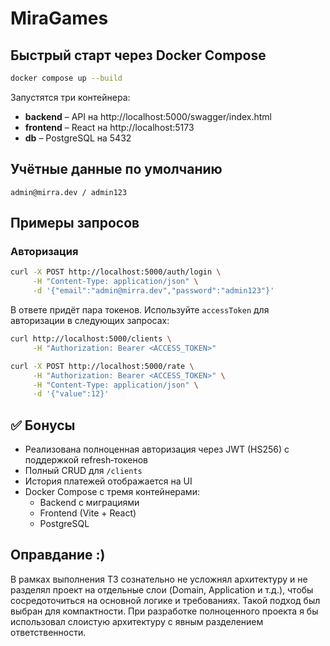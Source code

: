 # MiraGames

## Быстрый старт через Docker Compose

```bash
docker compose up --build
```

Запустятся три контейнера:

- **backend** – API на http://localhost:5000/swagger/index.html
- **frontend** – React на http://localhost:5173
- **db** – PostgreSQL на 5432

## Учётные данные по умолчанию

```
admin@mirra.dev / admin123
```

## Примеры запросов

### Авторизация

```bash
curl -X POST http://localhost:5000/auth/login \
     -H "Content-Type: application/json" \
     -d '{"email":"admin@mirra.dev","password":"admin123"}'
```

В ответе придёт пара токенов. Используйте `accessToken` для авторизации в следующих запросах:

```bash
curl http://localhost:5000/clients \
     -H "Authorization: Bearer <ACCESS_TOKEN>"
```

```bash
curl -X POST http://localhost:5000/rate \
     -H "Authorization: Bearer <ACCESS_TOKEN>" \
     -H "Content-Type: application/json" \
     -d '{"value":12}'
```

## ✅ Бонусы

- Реализована полноценная авторизация через JWT (HS256) с поддержкой refresh‑токенов
- Полный CRUD для `/clients`
- История платежей отображается на UI
- Docker Compose с тремя контейнерами:
  - Backend с миграциями
  - Frontend (Vite + React)
  - PostgreSQL

## Оправдание :)

В рамках выполнения ТЗ сознательно не усложнял архитектуру и не разделял проект на отдельные слои (Domain, Application и т.д.), чтобы сосредоточиться на основной логике и требованиях. Такой подход был выбран для компактности. При разработке полноценного проекта я бы использовал слоистую архитектуру с явным разделением ответственности.
